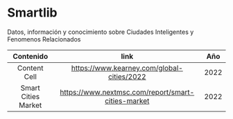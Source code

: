 # Smartlib
Datos, información y conocimiento sobre Ciudades Inteligentes y Fenomenos Relacionados


| Contenido | link | Año |
| :-------------: | :-------------: | :-------------: |
| Content Cell  | https://www.kearney.com/global-cities/2022 | 2022 |
| Smart Cities  Market  | https://www.nextmsc.com/report/smart-cities-market  | 2022 |

